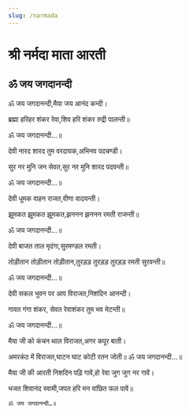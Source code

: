 ```yaml
---
slug: /narmada
---
```

# श्री नर्मदा माता आरती
## ॐ जय जगदानन्दी

ॐ जय जगदानन्दी,मैया जय आनंद कन्दी।

ब्रह्मा हरिहर शंकर रेवा,शिव हरि शंकर रुद्री पालन्ती॥

ॐ जय जगदानन्दी...॥

देवी नारद शारद तुम वरदायक,अभिनव पदचण्डी।

सुर नर मुनि जन सेवत,सुर नर मुनि शारद पदवन्ती॥

ॐ जय जगदानन्दी...॥

देवी धूमक वाहन राजत,वीणा वादयन्ती।

झूमकत झूमकत झूमकत,झननन झननन रमती राजन्ती॥

ॐ जय जगदानन्दी...॥

देवी बाजत ताल मृदंगा,सुरमण्डल रमती।

तोड़ीतान तोड़ीतान तोड़ीतान,तुरड़ड़ तुरड़ड़ तुरड़ड़ रमती सुरवन्ती॥

ॐ जय जगदानन्दी...॥

देवी सकल भुवन पर आप विराजत,निशदिन आनन्दी।

गावत गंगा शंकर, सेवत रेवाशंकर तुम भव मेटन्ती॥

ॐ जय जगदानन्दी...॥

मैया जी को कंचन थाल विराजत,अगर कपूर बाती।

अमरकंठ में विराजत,घाटन घाट कोटी रतन जोती॥
ॐ जय जगदानन्दी…॥

मैया जी की आरती निशदिन पढ़ि गावें,हो रेवा जुग जुग नर गावें।

भजत शिवानंद स्वामी,जपत हरि मन वांछित फल पावें॥      

    ॐ जय जगदानन्दी…॥
